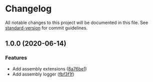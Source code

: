 # Changelog

All notable changes to this project will be documented in this file. See [standard-version](https://github.com/conventional-changelog/standard-version) for commit guidelines.

## 1.0.0 (2020-06-14)


### Features

* Add assembly extensions ([8a76be1](http://nas/matt/Janda.Runtime.Assembly/commit/8a76be1f397afd73885167f0f2c6993367df4867))
* Add assembly logger ([fbf3f1f](http://nas/matt/Janda.Runtime.Assembly/commit/fbf3f1f4cddcf02520c973f857047b2462288dd3))
